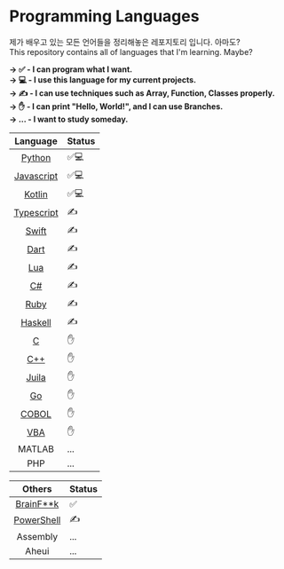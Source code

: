 # Programming Languages
제가 배우고 있는 모든 언어들을 정리해놓은 레포지토리 입니다. 아마도?<br>
This repository contains all of languages that I'm learning. Maybe?

**→ ✅ - I can program what I want. <br>
→ 💻 - I use this language for my current projects. <br>
→ ✍️ - I can use techniques such as Array, Function, Classes properly. <br>
→ ✋ - I can print "Hello, World!", and I can use Branches. <br>
→ ... - I want to study someday. <br>**

|Language|Status|
|:------:|---|
|[Python](/Python)|✅💻|
|[Javascript](/Javascript)|✅💻|
|[Kotlin](/Kotlin)|✅💻|
|[Typescript](/Typescript)|✍️|
|[Swift](/Swift)|✍️|
|[Dart](/Dart)|✍️|
|[Lua](/Lua)|✍️|
|[C#](/C#)|✍️|
|[Ruby](/Ruby)|✍️|
|[Haskell](/Haskell)|✍️|
|[C](/C)|✋|
|[C++](/C++)|✋|
|[Juila](/Juila)|✋|
|[Go](/Go)|✋|
|[COBOL](/COBOL)|✋|
|[VBA](https://github.com/pl-Steve28-lq/VBA-PPT)|✋|
|MATLAB|...|
|PHP|...|

|Others|Status|
|:------:|---|
|[BrainF\*\*k](/BrainFuck)|✅|
|[PowerShell](/PowerShell)|✍️|
|Assembly|...|
|Aheui|...|
